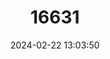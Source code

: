 ---
title: "16631"
category: "Perognathus alticola"
draft: false
date: 2024-02-22 13:03:50
languages:
  English: ["White-eared Pocket Mouse"]
---